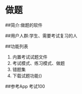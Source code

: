 # 做题

##简介:做题的软件

##用户人群:学生、需要考试复习的人

##功能列表
1. 内置考试试题文件
2. 考试模式、练习模式、做题
3. 错题集
4. 下载试题功能()

##参考App
考试100